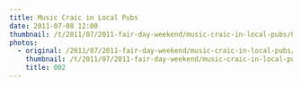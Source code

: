 ```yaml
---
title: Music Craic in Local Pubs
date: 2011-07-08 12:00
thumbnail: /t/2011/07/2011-fair-day-weekend/music-craic-in-local-pubs/002.jpg
photos:
  - original: /2011/07/2011-fair-day-weekend/music-craic-in-local-pubs/002.jpg
    thumbnail: /t/2011/07/2011-fair-day-weekend/music-craic-in-local-pubs/002.jpg
    title: 002
---
```

